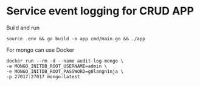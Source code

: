 # Service event logging for CRUD APP

Build and run
```
source .env && go build -o app cmd/main.go && ./app
```

For mongo can use Docker

```
docker run --rm -d --name audit-log-mongo \
-e MONGO_INITDB_ROOT_USERNAME=admin \
-e MONGO_INITDB_ROOT_PASSWORD=g0langn1nja \
-p 27017:27017 mongo:latest
```